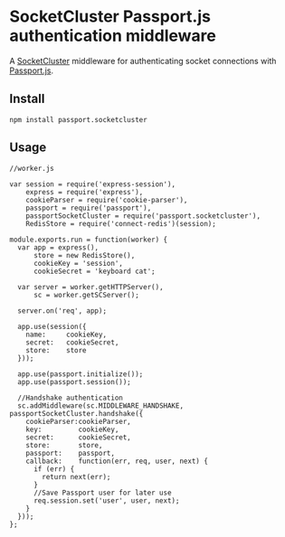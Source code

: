 # SocketCluster Passport.js authentication middleware

A [SocketCluster](http://socketcluster.io/) middleware for authenticating socket connections with [Passport.js](http://passportjs.org/).

## Install

    npm install passport.socketcluster

## Usage

    //worker.js
    
    var session = require('express-session'),
        express = require('express'),
        cookieParser = require('cookie-parser'),
        passport = require('passport'),
        passportSocketCluster = require('passport.socketcluster'),
        RedisStore = require('connect-redis')(session);
    
    module.exports.run = function(worker) {
      var app = express(),
          store = new RedisStore(),
          cookieKey = 'session',
          cookieSecret = 'keyboard cat';
  
      var server = worker.getHTTPServer(),
          sc = worker.getSCServer();

      server.on('req', app);
  
      app.use(session({
        name:     cookieKey,
        secret:   cookieSecret,
        store:    store
      }));
  
      app.use(passport.initialize());
      app.use(passport.session());
      
      //Handshake authentication
      sc.addMiddleware(sc.MIDDLEWARE_HANDSHAKE, passportSocketCluster.handshake({
        cookieParser:cookieParser,
        key:         cookieKey,
        secret:      cookieSecret,
        store:       store,
        passport:    passport,
        callback:    function(err, req, user, next) {
          if (err) {
            return next(err);
          }
          //Save Passport user for later use
          req.session.set('user', user, next);
        }
      }));
    };

